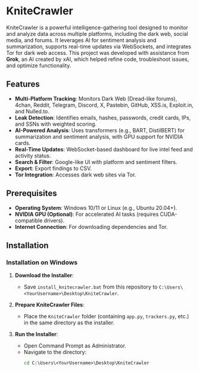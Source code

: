 # KniteCrawler

KniteCrawler is a powerful intelligence-gathering tool designed to monitor and analyze data across multiple platforms, including the dark web, social media, and forums. It leverages AI for sentiment analysis and summarization, supports real-time updates via WebSockets, and integrates Tor for dark web access. This project was developed with assistance from **Grok**, an AI created by xAI, which helped refine code, troubleshoot issues, and optimize functionality.

## Features
- **Multi-Platform Tracking**: Monitors Dark Web (Dread-like forums), 4chan, Reddit, Telegram, Discord, X, Pastebin, GitHub, XSS.is, Exploit.in, and Nulled.to.
- **Leak Detection**: Identifies emails, hashes, passwords, credit cards, IPs, and SSNs with weighted scoring.
- **AI-Powered Analysis**: Uses transformers (e.g., BART, DistilBERT) for summarization and sentiment analysis, with GPU support for NVIDIA cards.
- **Real-Time Updates**: WebSocket-based dashboard for live intel feed and activity status.
- **Search & Filter**: Google-like UI with platform and sentiment filters.
- **Export**: Export findings to CSV.
- **Tor Integration**: Accesses dark web sites via Tor.

## Prerequisites
- **Operating System**: Windows 10/11 or Linux (e.g., Ubuntu 20.04+).
- **NVIDIA GPU (Optional)**: For accelerated AI tasks (requires CUDA-compatible drivers).
- **Internet Connection**: For downloading dependencies and Tor.

## Installation

### Installation on Windows
1. **Download the Installer**:
   - Save `install_knitecrawler.bat` from this repository to `C:\Users\<YourUsername>\Desktop\KniteCrawler`.

2. **Prepare KniteCrawler Files**:
   - Place the `KniteCrawler` folder (containing `app.py`, `trackers.py`, etc.) in the same directory as the installer.

3. **Run the Installer**:
   - Open Command Prompt as Administrator.
   - Navigate to the directory:
     ```cmd
     cd C:\Users\<YourUsername>\Desktop\KniteCrawler

